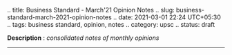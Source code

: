 .. title: Business Standard - March'21 Opinion Notes
.. slug: business-standard-march-2021-opinion-notes
.. date: 2021-03-01 22:24 UTC+05:30
.. tags: business standard, opinion, notes
.. category: upsc
.. status: draft

**Description** : *consolidated notes of monthly opinions*

***
<!-- TEASER_END -->